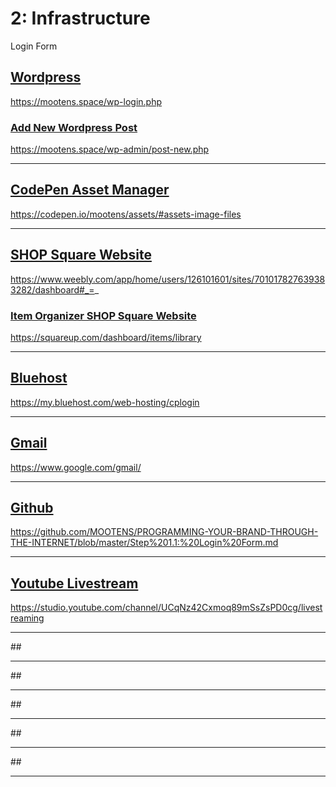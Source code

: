 # 2: Infrastructure

Login Form

## [Wordpress](https://mootens.space/wp-login.php)

https://mootens.space/wp-login.php

### [Add New Wordpress Post](https://mootens.space/wp-admin/post-new.php)

https://mootens.space/wp-admin/post-new.php



---

## [CodePen Asset Manager](https://codepen.io/mootens/assets/#assets-image-files)

https://codepen.io/mootens/assets/#assets-image-files

---

## [SHOP Square Website](https://www.weebly.com/app/home/users/126101601/sites/701017827639383282/dashboard#_=_)

https://www.weebly.com/app/home/users/126101601/sites/701017827639383282/dashboard#_=_

### [Item Organizer SHOP Square Website](https://squareup.com/dashboard/items/library)

https://squareup.com/dashboard/items/library

---


## [Bluehost](https://my.bluehost.com/web-hosting/cplogin)


https://my.bluehost.com/web-hosting/cplogin


---



## [Gmail](https://www.google.com/gmail/)

https://www.google.com/gmail/


---



## [Github](https://github.com/MOOTENS/PROGRAMMING-YOUR-BRAND-THROUGH-THE-INTERNET/blob/master/Step%201.1:%20Login%20Form.md)

https://github.com/MOOTENS/PROGRAMMING-YOUR-BRAND-THROUGH-THE-INTERNET/blob/master/Step%201.1:%20Login%20Form.md


---


## [Youtube Livestream](https://studio.youtube.com/channel/UCqNz42Cxmoq89mSsZsPD0cg/livestreaming)

https://studio.youtube.com/channel/UCqNz42Cxmoq89mSsZsPD0cg/livestreaming


---

##[]()



---



##[]()



---



##[]()



---



##[]()



---



##[]()



---
